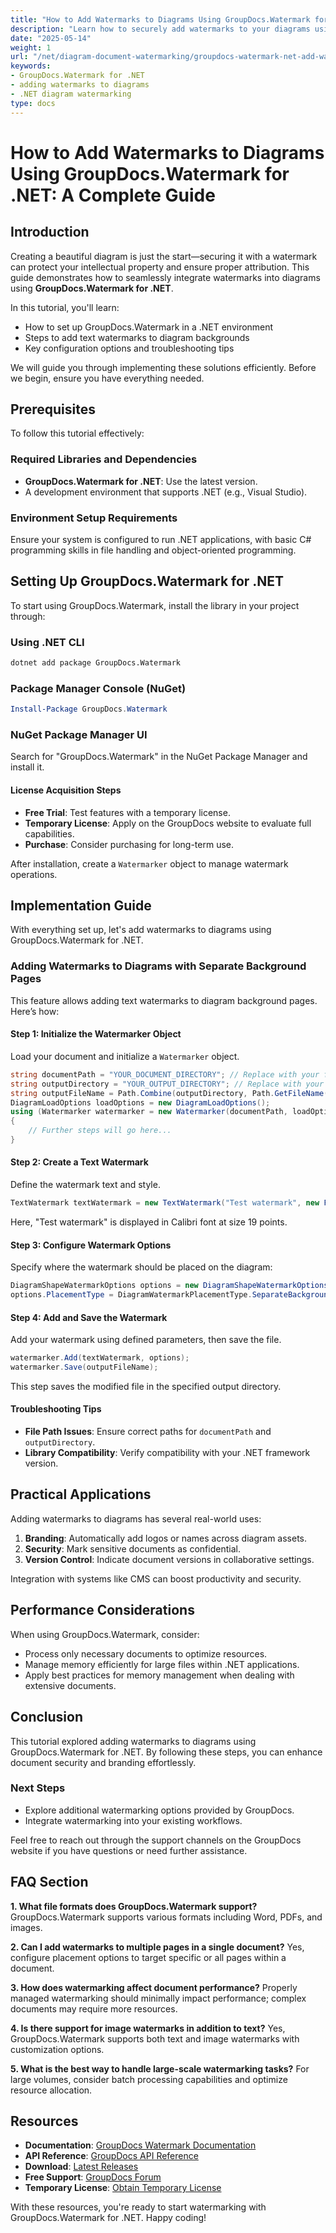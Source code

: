 ```yaml
---
title: "How to Add Watermarks to Diagrams Using GroupDocs.Watermark for .NET&#58; A Complete Guide"
description: "Learn how to securely add watermarks to your diagrams using GroupDocs.Watermark for .NET with this comprehensive guide. Enhance document security and branding."
date: "2025-05-14"
weight: 1
url: "/net/diagram-document-watermarking/groupdocs-watermark-net-add-watermarks-diagrams/"
keywords:
- GroupDocs.Watermark for .NET
- adding watermarks to diagrams
- .NET diagram watermarking
type: docs
---
```

# How to Add Watermarks to Diagrams Using GroupDocs.Watermark for .NET: A Complete Guide

## Introduction

Creating a beautiful diagram is just the start—securing it with a watermark can protect your intellectual property and ensure proper attribution. This guide demonstrates how to seamlessly integrate watermarks into diagrams using **GroupDocs.Watermark for .NET**.

In this tutorial, you'll learn:
- How to set up GroupDocs.Watermark in a .NET environment
- Steps to add text watermarks to diagram backgrounds
- Key configuration options and troubleshooting tips

We will guide you through implementing these solutions efficiently. Before we begin, ensure you have everything needed.

## Prerequisites

To follow this tutorial effectively:

### Required Libraries and Dependencies
- **GroupDocs.Watermark for .NET**: Use the latest version.
- A development environment that supports .NET (e.g., Visual Studio).

### Environment Setup Requirements
Ensure your system is configured to run .NET applications, with basic C# programming skills in file handling and object-oriented programming.

## Setting Up GroupDocs.Watermark for .NET

To start using GroupDocs.Watermark, install the library in your project through:

### Using .NET CLI
```bash
dotnet add package GroupDocs.Watermark
```

### Package Manager Console (NuGet)
```powershell
Install-Package GroupDocs.Watermark
```

### NuGet Package Manager UI
Search for "GroupDocs.Watermark" in the NuGet Package Manager and install it.

#### License Acquisition Steps
- **Free Trial**: Test features with a temporary license.
- **Temporary License**: Apply on the GroupDocs website to evaluate full capabilities.
- **Purchase**: Consider purchasing for long-term use.

After installation, create a `Watermarker` object to manage watermark operations.

## Implementation Guide

With everything set up, let's add watermarks to diagrams using GroupDocs.Watermark for .NET.

### Adding Watermarks to Diagrams with Separate Background Pages

This feature allows adding text watermarks to diagram background pages. Here’s how:

#### Step 1: Initialize the Watermarker Object
Load your document and initialize a `Watermarker` object.
```csharp
string documentPath = "YOUR_DOCUMENT_DIRECTORY"; // Replace with your file path
string outputDirectory = "YOUR_OUTPUT_DIRECTORY"; // Replace with your output directory path
string outputFileName = Path.Combine(outputDirectory, Path.GetFileName(documentPath));
DiagramLoadOptions loadOptions = new DiagramLoadOptions();
using (Watermarker watermarker = new Watermarker(documentPath, loadOptions))
{
    // Further steps will go here...
}
```

#### Step 2: Create a Text Watermark
Define the watermark text and style.
```csharp
TextWatermark textWatermark = new TextWatermark("Test watermark", new Font("Calibri", 19));
```
Here, "Test watermark" is displayed in Calibri font at size 19 points.

#### Step 3: Configure Watermark Options
Specify where the watermark should be placed on the diagram:
```csharp
DiagramShapeWatermarkOptions options = new DiagramShapeWatermarkOptions();
options.PlacementType = DiagramWatermarkPlacementType.SeparateBackgrounds; // Target separate backgrounds
```

#### Step 4: Add and Save the Watermark
Add your watermark using defined parameters, then save the file.
```csharp
watermarker.Add(textWatermark, options);
watermarker.Save(outputFileName);
```
This step saves the modified file in the specified output directory.

#### Troubleshooting Tips
- **File Path Issues**: Ensure correct paths for `documentPath` and `outputDirectory`.
- **Library Compatibility**: Verify compatibility with your .NET framework version.

## Practical Applications

Adding watermarks to diagrams has several real-world uses:
1. **Branding**: Automatically add logos or names across diagram assets.
2. **Security**: Mark sensitive documents as confidential.
3. **Version Control**: Indicate document versions in collaborative settings.

Integration with systems like CMS can boost productivity and security.

## Performance Considerations
When using GroupDocs.Watermark, consider:
- Process only necessary documents to optimize resources.
- Manage memory efficiently for large files within .NET applications.
- Apply best practices for memory management when dealing with extensive documents.

## Conclusion
This tutorial explored adding watermarks to diagrams using GroupDocs.Watermark for .NET. By following these steps, you can enhance document security and branding effortlessly.

### Next Steps
- Explore additional watermarking options provided by GroupDocs.
- Integrate watermarking into your existing workflows.

Feel free to reach out through the support channels on the GroupDocs website if you have questions or need further assistance.

## FAQ Section
**1. What file formats does GroupDocs.Watermark support?**
GroupDocs.Watermark supports various formats including Word, PDFs, and images.

**2. Can I add watermarks to multiple pages in a single document?**
Yes, configure placement options to target specific or all pages within a document.

**3. How does watermarking affect document performance?**
Properly managed watermarking should minimally impact performance; complex documents may require more resources.

**4. Is there support for image watermarks in addition to text?**
Yes, GroupDocs.Watermark supports both text and image watermarks with customization options.

**5. What is the best way to handle large-scale watermarking tasks?**
For large volumes, consider batch processing capabilities and optimize resource allocation.

## Resources
- **Documentation**: [GroupDocs Watermark Documentation](https://docs.groupdocs.com/watermark/net/)
- **API Reference**: [GroupDocs API Reference](https://reference.groupdocs.com/watermark/net)
- **Download**: [Latest Releases](https://releases.groupdocs.com/watermark/net/)
- **Free Support**: [GroupDocs Forum](https://forum.groupdocs.com/c/watermark/10)
- **Temporary License**: [Obtain Temporary License](https://purchase.groupdocs.com/temporary-license/)

With these resources, you're ready to start watermarking with GroupDocs.Watermark for .NET. Happy coding!

